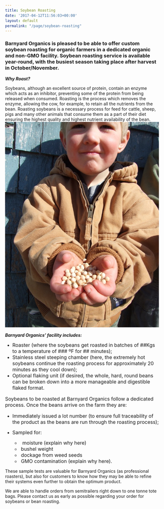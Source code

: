 ```yaml
---
title: Soybean Roasting
date: '2017-04-12T11:56:03+00:00'
layout: default
permalink: "/page/soybean-roasting"
---
```



### Barnyard Organics is pleased to be able to offer custom soybean roasting for organic farmers in a dedicated organic and non-GMO facility.  Soybean roasting service is available year-round, with the busiest season taking place after harvest in October/November.

***Why Roast?***

Soybeans, although an excellent source of protein, contain an enzyme which acts as an inhibitor, preventing some of the protein from being released when consumed.  Roasting is the process which removes the enzyme, allowing the cow, for example, to retain all the nutrients from the bean.  Roasting soybeans is a necessary process for feed for cattle, sheep, pigs and many other animals that consume them as a part of their diet ensuring the highest quality and highest nutrient availability of the bean.![](/images/Sol-soybeans-SMALL.JPG)

***Barnyard Organics’ facility includes:***

<span style="font-size: 1rem;"></span>
* <span style="font-size: 1rem;">Roaster (where the soybeans get roasted in batches of ##Kgs to a temperature of ### ºF for ## minutes);</span>
* <span style="font-size: 1rem;">Stainless steel steeping chamber (here, the extremely hot soybeans continue the roasting process for approximately 20 minutes as they cool down);</span>
* <span style="font-size: 1rem;">Optional flaking unit (if desired, the whole, hard, round beans can be broken down into a more manageable and digestible flaked format.</span>
  <span style="font-size: 1rem;">&nbsp;</span>


<p style="font-size: 1rem;"><span style="font-size: 1rem;">Soybeans to be roasted at Barnyard Organics follow a dedicated process.  Once the beans arrive on the farm they are:</span></p>


* <span style="font-size: 1rem;">Immediately issued a lot number (to ensure full traceability of the product as the beans are run through the roasting process);</span>
* <span style="font-size: 1rem;">Sampled for:</span>


  * <span style="font-size: 1rem;">&nbsp;&nbsp;moisture (explain why here)</span>
  * <span style="font-size: 1rem;">&nbsp;bushel weight</span>
  * <span style="font-size: 1rem;">&nbsp;dockage from weed seeds</span>
  * <span style="font-size: 1rem;">&nbsp;GMO contamination (explain why here).</span>

These sample tests are valuable for Barnyard Organics (as professional roasters), but also for customers to know how they may be able to refine their systems even further to obtain the optimum product.

We are able to handle orders from semitrailers right down to one tonne tote bags.  Please contact us as early as possible regarding your order for soybeans or bean roasting.